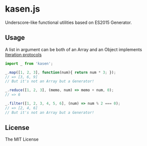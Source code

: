 # kasen.js

Underscore-like functional utilities based on ES2015 Generator.

## Usage

A list in argument can be both of an Array and an Object implements [Iteration protocols](https://developer.mozilla.org/en-US/docs/Web/JavaScript/Reference/Iteration_protocols#iterator)

```js
import _ from 'kasen';

_.map([1, 2, 3], function(num){ return num * 3; });
// => [3, 6, 9]
// But it's not an Array but a Generator!

_.reduce([1, 2, 3], (memo, num) => memo + num, 0);
// => 6

_.filter([1, 2, 3, 4, 5, 6], (num) => num % 2 === 0);
// => [2, 4, 6]
// But it's not an Array but a Generator!
```

## License

The MIT License
